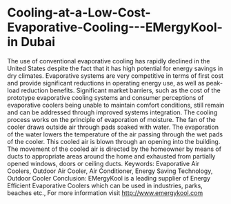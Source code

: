 # Cooling-at-a-Low-Cost-Evaporative-Cooling---EMergyKool-in Dubai
The use of conventional evaporative cooling has rapidly declined in the United States despite the fact that it has high potential for energy savings in dry climates. Evaporative systems are very competitive in terms of first cost and provide significant reductions in operating energy use, as well as peak-load reduction benefits. Significant market barriers, such as the cost of the prototype evaporative cooling systems and consumer perceptions of evaporative coolers being unable to maintain comfort conditions, still remain and can be addressed through improved systems integration. The cooling process works on the principle of evaporation of moisture. The fan of the cooler draws outside air through pads soaked with water. The evaporation of the water lowers the temperature of the air passing through the wet pads of the cooler. This cooled air is blown through an opening into the building. The movement of the cooled air is directed by the homeowner by means of ducts to appropriate areas around the home and exhausted from partially opened windows, doors or ceiling ducts. Keywords: Evaporative Air Coolers, Outdoor Air Cooler, Air Conditioner, Energy Saving Technology, Outdoor Cooler Conclusion: EMergyKool is a leading supplier of Energy Efficient Evaporative Coolers which can be used in industries, parks, beaches etc., For more information visit http://www.emergykool.com
